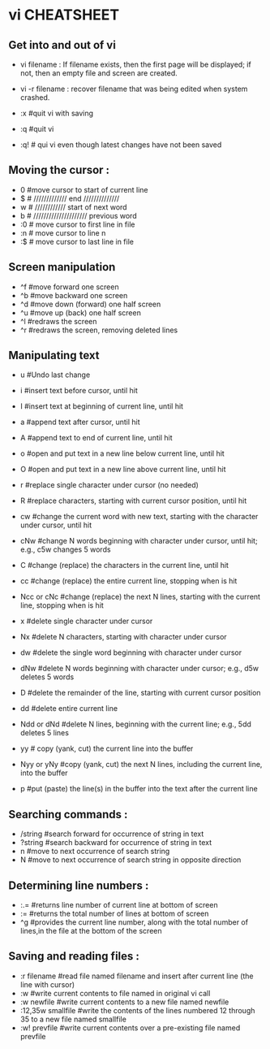 # vi CHEATSHEET
## Get into and out of vi 

- vi filename : If filename exists, then the first page will be displayed; if not, then an empty file and screen are created.
- vi -r filename : recover filename that was being edited when system crashed.

- :x<Return> #quit vi with saving 
- :q<Return> #quit vi
- :q!<Return> # qui vi even though latest changes have not been saved

## Moving the cursor : 

- 0 #move cursor to start of current line
- $ # ///////////// end   //////////////
- w # //////////// start of next word
- b # ///////////////////// previous word
- :0<Return> # move cursor to first line in file
- :n<Return> # move cursor to line n 
- :$<Return> # move cursor to last line in file

## Screen manipulation

- ^f #move forward one screen
- ^b #move backward one screen
- ^d #move down (forward) one half screen
- ^u #move up (back) one half screen
- ^l #redraws the screen
- ^r #redraws the screen, removing deleted lines

## Manipulating text

- u #Undo last change
- i #insert text before cursor, until <Esc> hit
- I #insert text at beginning of current line, until <Esc> hit
- a #append text after cursor, until <Esc> hit
- A #append text to end of current line, until <Esc> hit
- o #open and put text in a new line below current line, until <Esc> hit
- O #open and put text in a new line above current line, until <Esc> hit

- r #replace single character under cursor (no <Esc> needed)
- R #replace characters, starting with current cursor position, until <Esc> hit
- cw #change the current word with new text,
starting with the character under cursor, until <Esc> hit
- cNw #change N words beginning with character under cursor, until <Esc> hit;
  e.g., c5w changes 5 words
- C #change (replace) the characters in the current line, until <Esc> hit
- cc #change (replace) the entire current line, stopping when <Esc> is hit
- Ncc or cNc #change (replace) the next N lines, starting with the current line, stopping when <Esc> is hit

- x #delete single character under cursor
- Nx #delete N characters, starting with character under cursor
- dw #delete the single word beginning with character under cursor
- dNw #delete N words beginning with character under cursor;
  e.g., d5w deletes 5 words
- D #delete the remainder of the line, starting with current cursor position
- dd #delete entire current line
- Ndd or dNd #delete N lines, beginning with the current line;
  e.g., 5dd deletes 5 lines

- yy # copy (yank, cut) the current line into the buffer
- Nyy or yNy #copy (yank, cut) the next N lines, including the current line, into the buffer
- p #put (paste) the line(s) in the buffer into the text after the current line

## Searching commands : 
- /string #search forward for occurrence of string in text
- ?string #search backward for occurrence of string in text
- n #move to next occurrence of search string
- N #move to next occurrence of search string in opposite direction

## Determining line numbers : 
- :.= #returns line number of current line at bottom of screen
- := #returns the total number of lines at bottom of screen
- ^g #provides the current line number, along with the total number of lines,in the file at the bottom of the screen

## Saving and reading files : 
- :r filename<Return> #read file named filename and insert after current line (the line with cursor)
- :w<Return> #write current contents to file named in original vi call
- :w newfile<Return> #write current contents to a new file named newfile
- :12,35w smallfile<Return> #write the contents of the lines numbered 12 through 35 to a new file named smallfile
- :w! prevfile<Return> #write current contents over a pre-existing file named prevfile 
